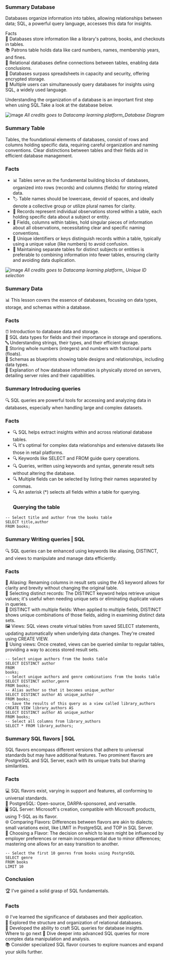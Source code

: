 ### Summary Database
Databases organize information into tables, allowing relationships between data; SQL, a powerful query language, accesses this data for insights.

Facts <br/>
💾 Databases store information like a library's patrons, books, and checkouts in tables. <br/>
📚 Patrons table holds data like card numbers, names, membership years, and fines.<br/>
🔄 Relational databases define connections between tables, enabling data conclusions.<br/>
🌟 Databases surpass spreadsheets in capacity and security, offering encrypted storage.<br/>
🤝 Multiple users can simultaneously query databases for insights using SQL, a widely used language.<br/>

Understanding the organization of a database is an important first step when using SQL.Take a look at the database below.

![image](https://github.com/walidsharaar/DataAnalystSQL/assets/29350894/8944e2b6-b057-4c86-8db1-eca4794c550c)
*All credits goes to Datacamp learning platform_Database Diagram*


### Summary Table
Tables, the foundational elements of databases, consist of rows and columns holding specific data, requiring careful organization and naming conventions. Clear distinctions between tables and their fields aid in efficient database management.<br/>

### Facts <br/>
- 📊 Tables serve as the fundamental building blocks of databases, organized into rows (records) and columns (fields) for storing related data.<br/>
- 🏷️ Table names should be lowercase, devoid of spaces, and ideally denote a collective group or utilize plural names for clarity.<br/>
- 🧾 Records represent individual observations stored within a table, each holding specific data about a subject or entity.<br/>
- 📝 Fields, columns within tables, hold singular pieces of information about all observations, necessitating clear and specific naming conventions.<br/>
- 🔑 Unique identifiers or keys distinguish records within a table, typically using a unique value (like numbers) to avoid confusion.<br/>
- 🔄 Maintaining separate tables for distinct subjects or entities is preferable to combining information into fewer tables, ensuring clarity and avoiding data duplication.<br/>

![image](https://github.com/walidsharaar/DataAnalystSQL/assets/29350894/f36da6fd-cd0c-42dc-be41-4b8f8f45d473)
*All credits goes to Datacamp learning platform_ Unique ID selection*

### Summary  Data 
📊 This lesson covers the essence of databases, focusing on data types, storage, and schemas within a database.

### Facts <br/>
⏰ Introduction to database data and storage. <br/>
💾  SQL data types for fields and their importance in storage and operations.<br/>
🔤 Understanding strings, their types, and their efficient storage.<br/>
🔢 Storing whole numbers (integers) and numbers with fractional parts (floats).<br/>
📐 Schemas as blueprints showing table designs and relationships, including data types.<br/>
💽 Explanation of how database information is physically stored on servers, detailing server roles and their capabilities.<br/>


### Summary Introducing queries
🔍 SQL queries are powerful tools for accessing and analyzing data in databases, especially when handling large and complex datasets.

### Facts
- 🔍 SQL helps extract insights within and across relational database tables.  <br/>
- 🔍 It's optimal for complex data relationships and extensive datasets like those in retail platforms. <br/>
- 🔍 Keywords like SELECT and FROM guide query operations. <br/>
- 🔍 Queries, written using keywords and syntax, generate result sets without altering the database. <br/>
- 🔍 Multiple fields can be selected by listing their names separated by commas. <br/>
- 🔍 An asterisk (*) selects all fields within a table for querying. <br/>
  ### Querying the table
```
-- Select title and author from the books table
SELECT title,author
FROM books;
```
### Summary Writing queries | SQL
🔍 SQL queries can be enhanced using keywords like aliasing, DISTINCT, and views to manipulate and manage data efficiently.

### Facts
📝 Aliasing: Renaming columns in result sets using the AS keyword allows for clarity and brevity without changing the original table.<br/>
🔄 Selecting distinct records: The DISTINCT keyword helps retrieve unique values; it's useful when needing unique sets or eliminating duplicate values in queries.<br/>
🔄 DISTINCT with multiple fields: When applied to multiple fields, DISTINCT shows unique combinations of those fields, aiding in examining distinct data sets.<br/>
🖼️ Views: SQL views create virtual tables from saved SELECT statements, updating automatically when underlying data changes. They're created using CREATE VIEW.<br/>
🔄 Using views: Once created, views can be queried similar to regular tables, providing a way to access stored result sets.<br/>

```
-- Select unique authors from the books table
SELECT DISTINCT author
FROM 
books;
-- Select unique authors and genre combinations from the books table
SELECT DISTINCT author,genre
FROM books;
-- Alias author so that it becomes unique_author
SELECT DISTINCT author AS unique_author
FROM books;
-- Save the results of this query as a view called library_authors
CREATE VIEW library_authors AS 
SELECT DISTINCT author AS unique_author
FROM books;
-- Select all columns from library_authors
SELECT * FROM library_authors;
```
### Summary SQL flavors | SQL
SQL flavors encompass different versions that adhere to universal standards but may have additional features. Two prominent flavors are PostgreSQL and SQL Server, each with its unique traits but sharing similarities.

### Facts
💻 SQL flavors exist, varying in support and features, all conforming to universal standards.<br/>
🐘 PostgreSQL: Open-source, DARPA-sponsored, and versatile.<br/>
🖥️ SQL Server: Microsoft's creation, compatible with Microsoft products, using T-SQL as its flavor.<br/>
🌐 Comparing Flavors: Differences between flavors are akin to dialects; small variations exist, like LIMIT in PostgreSQL and TOP in SQL Server.<br/>
🤔 Choosing a Flavor: The decision on which to learn might be influenced by employer preferences or remain inconsequential due to minor differences; mastering one allows for an easy transition to another.<br/>
```
-- Select the first 10 genres from books using PostgreSQL
SELECT genre
FROM books
LIMIT 10
```
### Conclusion
🏆 I've gained a solid grasp of SQL fundamentals.

### Facts
🌐 I've learned the significance of databases and their application.<br/>
🧭 Explored the structure and organization of relational databases.<br/>
📝 Developed the ability to craft SQL queries for database insights.<br/>
Where to go next
🚀 Dive deeper into advanced SQL queries for more complex data manipulation and analysis.<br/>
📚 Consider specialized SQL flavor courses to explore nuances and expand your skills further.<br/>
